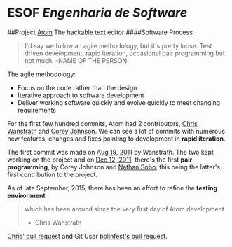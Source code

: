 # ESOF _Engenharia de Software_
##Project
[Atom](https://atom.io)  The hackable text editor
####Software Process
> I'd say we follow an agile methodology, but it's pretty loose. Test driven development, rapid iteration, occasional pair programming but not much.
> -NAME OF THE PERSON

The agile methodology:
* Focus on the code rather than the design
* Iterative approach to software development
* Deliver working software quickly and evolve quickly to meet changing requirements

For the first few hundred commits, Atom had 2 contributors, [Chris Wanstrath](https://github.com/defunkt) and [Corey Johnson](https://github.com/probablycorey). We can see a lot of commits with numerous new features, changes and fixes pointing to development in **rapid iteration**.

The first commit was made on [Aug 19, 2011](https://github.com/atom/atom/commit/3a09528a62f29e86bc15140a13d1bdbd9322e0e9) by Wanstrath. The two kept working on the project and on [Dec 12, 2011](https://github.com/atom/atom/commit/0dd6df1ab6c1e4adba429bc7bbabc52d7842b3e2), there's the first **pair programming**, by Corey Johnson and [Nathan Sobo](https://github.com/nathansobo), this being the latter's first contribution to the project.

As of late September, 2015, there has been an effort to refine the **testing environment**
>which has been around since the very first day of Atom development
> - Chris Wanstrath  

[Chris' pull request](https://github.com/atom/atom/pull/8968) and Git User [bolinfest's pull request](https://github.com/atom/atom/pull/8917).
